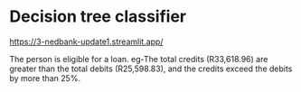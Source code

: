 # Decision tree classifier
https://3-nedbank-update1.streamlit.app/
 
 The person is eligible for a loan. eg-The total credits (R33,618.96) are greater than the total debits (R25,598.83), and the credits exceed the debits by more than 25%.
